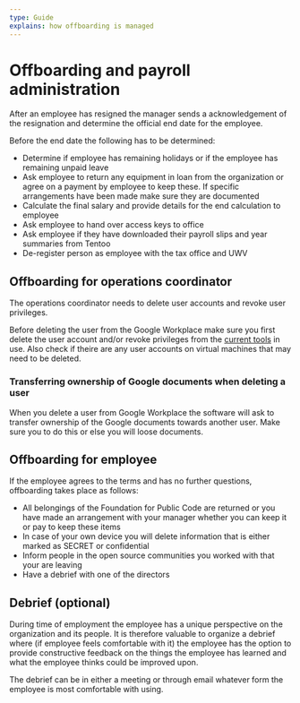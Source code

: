 ```yaml
---
type: Guide
explains: how offboarding is managed
---
```


# Offboarding and payroll administration

After an employee has resigned the manager sends a acknowledgement of the resignation and determine the official end date for the employee.

Before the end date the following has to be determined:

* Determine if employee has remaining holidays or if the employee has remaining unpaid leave
* Ask employee to return any equipment in loan from the organization or agree on a payment by employee to keep these. If specific arrangements have been made make sure they are documented
* Calculate the final salary and provide details for the end calculation to employee
* Ask employee to hand over access keys to office
* Ask employee if they have downloaded their payroll slips and year summaries from Tentoo
* De-register person as employee with the tax office and UWV

## Offboarding for operations coordinator

The operations coordinator needs to delete user accounts and revoke user privileges.

Before deleting the user from the Google Workplace make sure you first delete the user account and/or revoke privileges from the [current tools](https://about.publiccode.net/activities/tool-management/#current-tools) in use.
Also check if theire are any user accounts on virtual machines that may need to be deleted.

### Transferring ownership of Google documents when deleting a user

When you delete a user from Google Workplace the software will ask to transfer ownership of the
Google documents towards another user. Make sure you to do this or else you will loose documents.

## Offboarding for employee

If the employee agrees to the terms and has no further questions, offboarding takes place as follows:

* All belongings of the Foundation for Public Code are returned or you have made an arrangement with your manager whether you can keep it or pay to keep these items
* In case of your own device you will delete information that is either marked as SECRET or confidential
* Inform people in the open source communities you worked with that your are leaving
* Have a debrief with one of the directors

## Debrief (optional)

During time of employment the employee has a unique perspective on the organization and its people. It is therefore valuable to organize a debrief where (if employee feels comfortable with it) the employee has the option to provide constructive feedback on the things the employee has learned and what the employee thinks could be improved upon.

The debrief can be in either a meeting or through email whatever form the employee is most comfortable with using.
